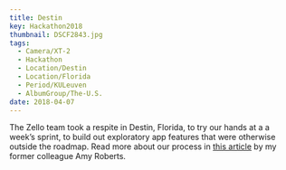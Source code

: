 ```yaml
---
title: Destin
key: Hackathon2018
thumbnail: DSCF2843.jpg
tags:
  - Camera/XT-2
  - Hackathon
  - Location/Destin
  - Location/Florida
  - Period/KULeuven
  - AlbumGroup/The-U.S.
date: 2018-04-07
---
```

The Zello team took a respite in Destin, Florida, to try our hands at a a week’s sprint, to build out exploratory app features that were otherwise outside the roadmap. Read more about our process in [this article](https://medium.com/zello-ptt/not-your-average-company-hackathon-e1d92c37e5fd) by my former colleague Amy Roberts.
